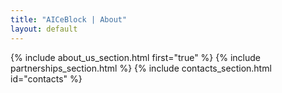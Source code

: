 ```yaml
---
title: "AICeBlock | About"
layout: default
---
```


{% include about_us_section.html first="true" %}
{% include partnerships_section.html %}
{% include contacts_section.html id="contacts" %}
